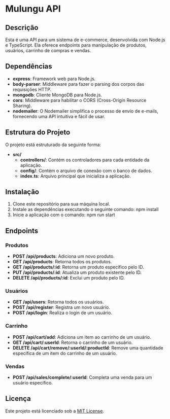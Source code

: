 # Mulungu API

## Descrição
Esta é uma API para um sistema de e-commerce, desenvolvida com Node.js e TypeScript. Ela oferece endpoints para manipulação de produtos, usuários, carrinho de compras e vendas.

## Dependências
- **express**: Framework web para Node.js.
- **body-parser**: Middleware para fazer o parsing dos corpos das requisições HTTP.
- **mongodb**: Cliente MongoDB para Node.js.
- **cors**: Middleware para habilitar o CORS (Cross-Origin Resource Sharing).
- **nodemailer**: O Nodemailer simplifica o processo de envio de e-mails, fornecendo uma API intuitiva e fácil de usar.

## Estrutura do Projeto
O projeto está estruturado da seguinte forma:
- **src/**
  - **controllers/**: Contém os controladores para cada entidade da aplicação.
  - **config/**: Contém o arquivo de conexão com o banco de dados.
  - **index.ts**: Arquivo principal que inicializa a aplicação.

## Instalação
1. Clone este repositório para sua máquina local.
2. Instale as dependências executando o seguinte comando: npm install
3. Inicie a aplicação com o comando: npm run start

## Endpoints

### Produtos
- **POST /api/products**: Adiciona um novo produto.
- **GET /api/products**: Retorna todos os produtos.
- **GET /api/products/:id**: Retorna um produto específico pelo ID.
- **PUT /api/products/:id**: Atualiza um produto existente pelo ID.
- **DELETE /api/products/:id**: Exclui um produto pelo ID.

### Usuários
- **GET /api/users**: Retorna todos os usuários.
- **POST /api/register**: Registra um novo usuário.
- **POST /api/login**: Realiza o login de um usuário.

### Carrinho
- **POST /api/cart/add**: Adiciona um item ao carrinho de um usuário.
- **GET /api/cart/:userId**: Retorna o carrinho de um usuário.
- **DELETE /api/cart/remove/:userId/:productId**: Remove uma quantidade específica de um item do carrinho de um usuário.

### Vendas
- **POST /api/sales/complete/:userId**: Completa uma venda para um usuário específico.

## Licença
Este projeto está licenciado sob a [MIT License](LICENSE).
